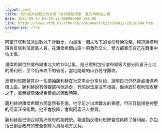 ```yaml
---
layout: post
title: 塔利班大批戰士向未攻下省份發動攻擊　雙方均稱佔上風
date: 2021-09-04 02:10:11.000000000 +08:00
link: https://news.rthk.hk/rthk/ch/component/k2/1609012-20210904.htm
categories: rthk
---
```


阿富汗塔利班派出數以千計戰士，向最後一個未攻下的省份發動攻擊。報道說塔利班與反塔利班武裝人員，在潘傑希爾山區一帶激烈交火，雙方都表示自己在戰事中佔上風。

潘傑希爾位於喀布爾東北大約120公里，是已控制包括喀布爾等大部分阿富汗土地的塔利班，至今仍未攻下的省份，當地陡峭的山谷易守難攻。

反塔利班陣營其中一名領袖薩利赫在社交平台分享片段，證明自己仍然身處潘傑希爾山區。薩利赫說有傳媒聲稱他逃走，有關說法是沒有根據，但承認在塔利班攻擊之下，毫無疑問潘傑希爾處於困難時期。

薩利赫說潘傑希爾方面當然有死傷，他早前才出席戰友的喪禮，但形容這場是神聖的阿富汗保衛戰，他不會投降，會與阿富汗人並肩。

薩利赫是已倒台阿富汗政府的副總統。報道指反塔利班陣營成員除了薩利赫，亦包括已倒台政府的安全部隊人員及地方民兵。
